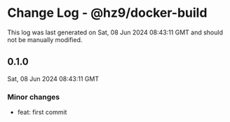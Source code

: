 # Change Log - @hz9/docker-build

This log was last generated on Sat, 08 Jun 2024 08:43:11 GMT and should not be manually modified.

## 0.1.0
Sat, 08 Jun 2024 08:43:11 GMT

### Minor changes

- feat: first commit

